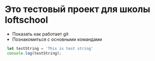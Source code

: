 # Это тестовый проект для школы loftschool

+ Показать как работает git
+ Познакомиться с основными командами

```javascript
 let testString = 'This is test string'
 console.log(testString);
```
